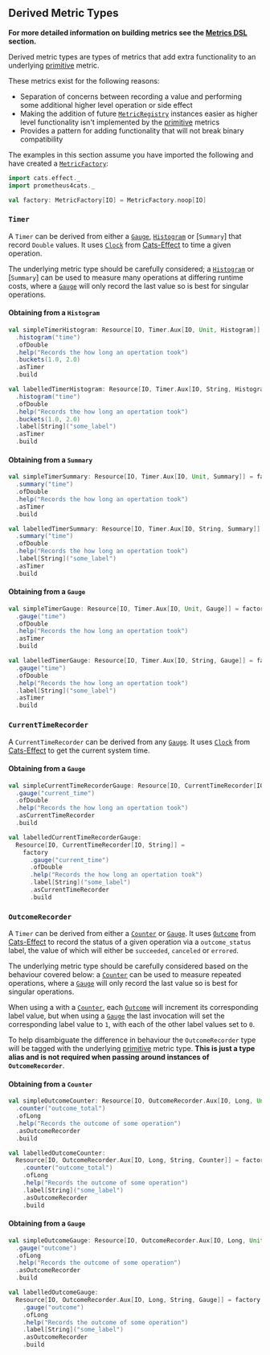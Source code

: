 ## Derived Metric Types
**For more detailed information on building metrics see the [Metrics DSL](../interface/dsl.md) section.**

Derived metric types are types of metrics that add extra functionality to an underlying [primitive] metric.

These metrics exist for the following reasons:

- Separation of concerns between recording a value and performing some additional higher level operation or side effect
- Making the addition of future [`MetricRegistry`] instances easier as higher level functionality isn't implemented by
  the [primitive] metrics
- Provides a pattern for adding functionality that will not break binary compatibility

The examples in this section assume you have imported the following and have created a
[`MetricFactory`](../interface/metric-factory.md):

```scala mdoc
import cats.effect._
import prometheus4cats._

val factory: MetricFactory[IO] = MetricFactory.noop[IO]
```

### `Timer`

A `Timer` can be derived from either a [`Gauge`], [`Histogram`] or [`Summary`] that record `Double` values. It uses
[`Clock`] from [Cats-Effect] to time a given operation.

The underlying metric type should be carefully considered; a [`Histogram`] or [`Summary`] can be used to measure many
operations at differing runtime costs, where a [`Gauge`] will only record the last value so is best for singular
operations.

#### Obtaining from a `Histogram`

```scala mdoc:silent
val simpleTimerHistogram: Resource[IO, Timer.Aux[IO, Unit, Histogram]] = factory
  .histogram("time")
  .ofDouble
  .help("Records the how long an opertation took")
  .buckets(1.0, 2.0)
  .asTimer
  .build
```

```scala mdoc:silent
val labelledTimerHistogram: Resource[IO, Timer.Aux[IO, String, Histogram]] = factory
  .histogram("time")
  .ofDouble
  .help("Records the how long an opertation took")
  .buckets(1.0, 2.0)
  .label[String]("some_label")
  .asTimer
  .build
```

#### Obtaining from a `Summary`

```scala mdoc:silent
val simpleTimerSummary: Resource[IO, Timer.Aux[IO, Unit, Summary]] = factory
  .summary("time")
  .ofDouble
  .help("Records the how long an opertation took")
  .asTimer
  .build
```

```scala mdoc:silent
val labelledTimerSummary: Resource[IO, Timer.Aux[IO, String, Summary]] = factory
  .summary("time")
  .ofDouble
  .help("Records the how long an opertation took")
  .label[String]("some_label")
  .asTimer
  .build
```

#### Obtaining from a `Gauge`

```scala mdoc:silent
val simpleTimerGauge: Resource[IO, Timer.Aux[IO, Unit, Gauge]] = factory
  .gauge("time")
  .ofDouble
  .help("Records the how long an opertation took")
  .asTimer
  .build
```

```scala mdoc:silent
val labelledTimerGauge: Resource[IO, Timer.Aux[IO, String, Gauge]] = factory
  .gauge("time")
  .ofDouble
  .help("Records the how long an opertation took")
  .label[String]("some_label")
  .asTimer
  .build
```

### `CurrentTimeRecorder`

A `CurrentTimeRecorder` can be derived from any [`Gauge`]. It uses [`Clock`] from [Cats-Effect] to get the current
system time.

#### Obtaining from a `Gauge`

```scala mdoc:silent
val simpleCurrentTimeRecorderGauge: Resource[IO, CurrentTimeRecorder[IO, Unit]] = factory
  .gauge("current_time")
  .ofDouble
  .help("Records the how long an opertation took")
  .asCurrentTimeRecorder
  .build
```

```scala mdoc:silent
val labelledCurrentTimeRecorderGauge:
  Resource[IO, CurrentTimeRecorder[IO, String]] =
    factory
      .gauge("current_time")
      .ofDouble
      .help("Records the how long an opertation took")
      .label[String]("some_label")
      .asCurrentTimeRecorder
      .build
```


### `OutcomeRecorder`

A `Timer` can be derived from either a [`Counter`] or [`Gauge`]. It uses [`Outcome`] from [Cats-Effect] to record the status
of a given operation via a `outcome_status` label, the value of which will either be `succeeded`, `canceled` or
`errored`.

The underlying metric type should be carefully considered based on the behaviour covered below: a [`Counter`] can be used
to measure repeated operations, where a [`Gauge`] will only record the last value so is best for singular operations.

When using a with a [`Counter`], each [`Outcome`] will increment its corresponding label value, but when using a [`Gauge`]
the last invocation will set the corresponding label value to `1`, with each of the other label values set to `0`.

To help disambiguate the difference in behaviour the `OutcomeRecorder` type will be tagged with the underlying
[primitive] metric type. **This is just a type alias and is not required when passing around instances of
`OutcomeRecorder`**.

#### Obtaining from a `Counter`

```scala mdoc:silent
val simpleOutcomeCounter: Resource[IO, OutcomeRecorder.Aux[IO, Long, Unit, Counter]] = factory
  .counter("outcome_total")
  .ofLong
  .help("Records the outcome of some operation")
  .asOutcomeRecorder
  .build
```

```scala mdoc:silent
val labelledOutcomeCounter:
  Resource[IO, OutcomeRecorder.Aux[IO, Long, String, Counter]] = factory
    .counter("outcome_total")
    .ofLong
    .help("Records the outcome of some operation")
    .label[String]("some_label")
    .asOutcomeRecorder
    .build
```

#### Obtaining from a `Gauge`

```scala mdoc:silent
val simpleOutcomeGauge: Resource[IO, OutcomeRecorder.Aux[IO, Long, Unit, Gauge]] = factory
  .gauge("outcome")
  .ofLong
  .help("Records the outcome of some operation")
  .asOutcomeRecorder
  .build
```

```scala mdoc:silent
val labelledOutcomeGauge:
  Resource[IO, OutcomeRecorder.Aux[IO, Long, String, Gauge]] = factory
    .gauge("outcome")
    .ofLong
    .help("Records the outcome of some operation")
    .label[String]("some_label")
    .asOutcomeRecorder
    .build
```

[`MetricRegistry`]: ../interface/metric-registry.md
[primitive]: primitive-metric-types.md
[`Counter`]: primitive-metric-types.md#counter
[`Gauge`]: primitive-metric-types.md#gauge
[`Histogram`]: primitive-metric-types.md#histogram

[Cats-Effect]: https://typelevel.org/cats-effect/
[`Outcome`]: https://typelevel.org/cats-effect/api/3.x/cats/effect/kernel/Outcome.html
[`Clock`]: https://typelevel.org/cats-effect/api/3.x/cats/effect/kernel/Clock.html
